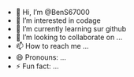 - 👋 Hi, I’m @BenS67000
- 👀 I’m interested in codage
- 🌱 I’m currently learning sur github
- 💞️ I’m looking to collaborate on ...
- 📫 How to reach me ...
- 😄 Pronouns: ...
- ⚡ Fun fact: ...

<!---
BenS67000/BenS67000 is a ✨ special ✨ repository because its `README.md` (this file) appears on your GitHub profile.
You can click the Preview link to take a look at your changes.
--->
